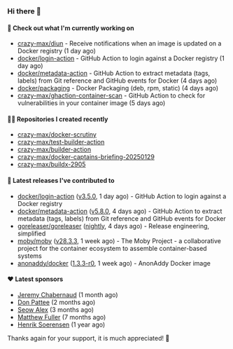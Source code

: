 ### Hi there 👋

#### 👷 Check out what I'm currently working on

- [crazy-max/diun](https://github.com/crazy-max/diun) - Receive notifications when an image is updated on a Docker registry (1 day ago)
- [docker/login-action](https://github.com/docker/login-action) - GitHub Action to login against a Docker registry (1 day ago)
- [docker/metadata-action](https://github.com/docker/metadata-action) - GitHub Action to extract metadata (tags, labels) from Git reference and GitHub events for Docker (4 days ago)
- [docker/packaging](https://github.com/docker/packaging) - Docker Packaging (deb, rpm, static) (4 days ago)
- [crazy-max/ghaction-container-scan](https://github.com/crazy-max/ghaction-container-scan) - GitHub Action to check for vulnerabilities in your container image (5 days ago)

#### 👨‍💻 Repositories I created recently

- [crazy-max/docker-scrutiny](https://github.com/crazy-max/docker-scrutiny)
- [crazy-max/test-builder-action](https://github.com/crazy-max/test-builder-action)
- [crazy-max/builder-action](https://github.com/crazy-max/builder-action)
- [crazy-max/docker-captains-briefing-20250129](https://github.com/crazy-max/docker-captains-briefing-20250129)
- [crazy-max/buildx-2905](https://github.com/crazy-max/buildx-2905)

#### 🚀 Latest releases I've contributed to

- [docker/login-action](https://github.com/docker/login-action) ([v3.5.0](https://github.com/docker/login-action/releases/tag/v3.5.0), 1 day ago) - GitHub Action to login against a Docker registry
- [docker/metadata-action](https://github.com/docker/metadata-action) ([v5.8.0](https://github.com/docker/metadata-action/releases/tag/v5.8.0), 4 days ago) - GitHub Action to extract metadata (tags, labels) from Git reference and GitHub events for Docker
- [goreleaser/goreleaser](https://github.com/goreleaser/goreleaser) ([nightly](https://github.com/goreleaser/goreleaser/releases/tag/nightly), 4 days ago) - Release engineering, simplified
- [moby/moby](https://github.com/moby/moby) ([v28.3.3](https://github.com/moby/moby/releases/tag/v28.3.3), 1 week ago) - The Moby Project - a collaborative project for the container ecosystem to assemble container-based systems
- [anonaddy/docker](https://github.com/anonaddy/docker) ([1.3.3-r0](https://github.com/anonaddy/docker/releases/tag/1.3.3-r0), 1 week ago) - AnonAddy Docker image

#### ❤️ Latest sponsors
- [Jeremy Chabernaud](https://github.com/djerfy) (1 month ago)
- [Don Pattee](https://github.com/DPattee) (2 months ago)
- [Seow Alex](https://github.com/seowalex) (3 months ago)
- [Matthew Fuller](https://github.com/mathematics333) (7 months ago)
- [Henrik Soerensen](https://github.com/hsoerensen) (1 year ago)

Thanks again for your support, it is much appreciated! 🙏
